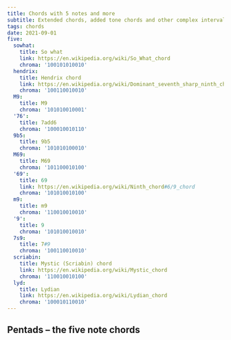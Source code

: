 ```yaml
---
title: Chords with 5 notes and more
subtitle: Extended chords, added tone chords and other complex interval combinations
tags: chords
date: 2021-09-01
five:
  sowhat: 
    title: So what
    link: https://en.wikipedia.org/wiki/So_What_chord
    chroma: '100101010010'
  hendrix: 
    title: Hendrix chord
    link: https://en.wikipedia.org/wiki/Dominant_seventh_sharp_ninth_chord
    chroma: '100110010010'
  M9:
    title: M9
    chroma: '101010010001'
  '76':
    title: 7add6
    chroma: '100010010110'
  9b5:
    title: 9b5
    chroma: '101010100010'
  M69:
    title: M69
    chroma: '101100010100'
  '69':
    title: 69
    link: https://en.wikipedia.org/wiki/Ninth_chord#6/9_chord
    chroma: '101010010100'
  m9:
    title: m9
    chroma: '110010010010'
  '9':
    title: 9
    chroma: '101010010010'
  7s9:
    title: 7#9
    chroma: '100110010010'
  scriabin:
    title: Mystic (Scriabin) chord
    link: https://en.wikipedia.org/wiki/Mystic_chord
    chroma: '110010010100'
  lyd:
    title: Lydian
    link: https://en.wikipedia.org/wiki/Lydian_chord
    chroma: '100010110010'
---
```



## Pentads – the five note chords

<chroma-profile-collection :collection="$frontmatter.five" />

<youtube-embed video="RFH1LD4KdWs" />
